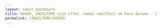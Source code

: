 ```yaml
---
layout: vakit_dashboard
title: DOVER, INGILTERE için iftar, namaz vakitleri ve hava durumu - ilçe/eyalet seç
permalink: /INGILTERE/DOVER/
---
```


<script type="text/javascript">
  var GLOBAL_COUNTRY = 'INGILTERE';
  var GLOBAL_CITY = 'DOVER';
  var GLOBAL_STATE = '';
  var lat = 72;
  var lon = 21;
</script>
